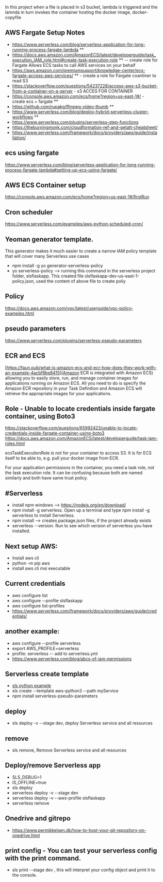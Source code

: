 In this project when a file is placed in s3 bucket, lambda is triggered
and the lamnda in turn invokes the container hosting the docker image, docker-copyfile

AWS Fargate Setup Notes
------------------------
- https://www.serverless.com/blog/serverless-application-for-long-running-process-fargate-lambda **
- https://docs.aws.amazon.com/AmazonECS/latest/developerguide/task_execution_IAM_role.html#create-task-execution-role  ** -- create role for Fargate Allows ECS tasks to call AWS services on your behalf
- https://aws.amazon.com/premiumsupport/knowledge-center/ecs-fargate-access-aws-services/ ** - create a role for Fargate coantiner to  read S3
- https://stackoverflow.com/questions/54237228/access-aws-s3-bucket-from-a-container-on-a-server - s3 ACCES FOR CONTAINER
- https://console.aws.amazon.com/ecs/home?region=us-east-1#/ - create ecs + fargate **
- https://github.com/rupakg/ffmpeg-video-thumb **
- https://www.serverless.com/blog/deploy-hybrid-serverless-cluster-workflows **
- https://www.serverless.com/plugins/serverless-step-functions
- https://theburningmonk.com/cloudformation-ref-and-getatt-cheatsheet/
- https://www.serverless.com/framework/docs/providers/aws/guide/installation/

ecs using fargate
-----------------
https://www.serverless.com/blog/serverless-application-for-long-running-process-fargate-lambda#setting-up-ecs-using-fargate/

AWS ECS Container setup
----------------------------
https://console.aws.amazon.com/ecs/home?region=us-east-1#/firstRun

Cron scheduler
---------------
https://www.serverless.com/examples/aws-python-scheduled-cron/

Yeoman generator template.
-------------------------
 This generator makes it much easier to create a narrow IAM policy template that will cover many Serverless use cases
 - npm install -g yo generator-serverless-policy
 - yo serverless-policy --> running this command in the serverless project folder, slsflaskapp. This created file slsflaskapp-dev-us-east-1-policy.json, used the content of above file to create poliy 
                                                             
Policy
-------
https://docs.aws.amazon.com/vpc/latest/userguide/vpc-policy-examples.html

pseudo parameters
-----------------
https://www.serverless.com/plugins/serverless-pseudo-parameters

ECR and ECS
------------

[https://faun.pub/what-is-amazon-ecs-and-ecr-how-does-they-work-with-an-example-4acbf9be8415](Amazon ECR is integrated with Amazon ECS) allowing you to easily store, run, and manage container images for applications
running on Amazon ECS. All you need to do is specify the Amazon ECR repository in your Task Definition and Amazon ECS
will retrieve the appropriate images for your applications.

Role - Unable to locate credentials inside fargate container, using Boto3
--------------------------------------------------------------------
https://stackoverflow.com/questions/65992423/unable-to-locate-credentials-inside-fargate-container-using-boto3
https://docs.aws.amazon.com/AmazonECS/latest/developerguide/task-iam-roles.html

ecsTaskExecutionRole is not for your container to access S3. It is for ECS itself to be able to, 
e.g. pull your docker image from ECR.

For your application permissions in the container, you need a task role, not the task execution role.
It can be confusing because both are named similarly and both have same trust policy.



#Serverless
-----------------
- install npm windows --> https://nodejs.org/en/download/
- npm install -g serverless. Open up a terminal and type npm install -g serverless to install Serverless.
- npm install --> creates package.json files, if the project already exists
- serverless --version. Run to see which version of serverless you have installed.

Next setup AWS:
------------------------
- Install aws cli
- python -m pip aws
- install aws cli msi executable
 

Current credentials
-------------------
- aws configure list
- aws configure --profile slsflaskapp
- aws configure list-profiles
- https://www.serverless.com/framework/docs/providers/aws/guide/credentials/                                        

another example:
------------------
- aws configure --profile serverless
- export AWS_PROFILE=serverless
- profile: serverless -- add to serverless.yml
- https://www.serverless.com/blog/abcs-of-iam-permissions


Serverless create template
---------------------------
- [sls python example](https://www.serverless.com/framework/docs/providers/aws/examples/hello-world/python/)
- sls create --template aws-python3 --path myService
- npm install serverless-pseudo-parameters

deploy
----------
- sls deploy -v --stage dev, deploy Serverless service and all resources

remove
---------
- sls remove, Remove Serverless service and all resources


Deploy/remove Serverless app
-------------------------------
- SLS_DEBUG=1
- IS_OFFLINE=true
- sls deploy
- serverless deploy -v --stage dev
- serverless deploy -v --aws-profile slsflaskapp
- serverless remove



Onedrive and gitrepo                                                          
---------------------                                                         
- https://www.permikkelsen.dk/how-to-host-your-git-repository-on-onedrive.html  



print config - You can test your serverless config with the print command.
---------------
- sls print --stage dev , this will interpret your config object and print it to the console.
